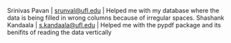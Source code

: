 Srinivas Pavan | srunval@ufl.edu | Helped me with my database where the data is being filled in wrong columns because of irregular spaces.
Shashank Kandaala | s.kandaala@ufl.edu | Helped me with the pypdf package and its benifits of reading the data vertically